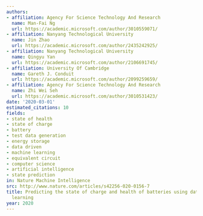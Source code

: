 ```yaml
---
authors:
- affiliation: Agency For Science Technology And Research
  name: Man-Fai Ng
  url: https://academic.microsoft.com/author/3010559071/
- affiliation: Nanyang Technological University
  name: Jin Zhao
  url: https://academic.microsoft.com/author/2435242925/
- affiliation: Nanyang Technological University
  name: Qingyu Yan
  url: https://academic.microsoft.com/author/2106691745/
- affiliation: University Of Cambridge
  name: Gareth J. Conduit
  url: https://academic.microsoft.com/author/2099259659/
- affiliation: Agency For Science Technology And Research
  name: Zhi Wei Seh
  url: https://academic.microsoft.com/author/3010531423/
date: '2020-03-01'
estimated_citations: 10
fields:
- state of health
- state of charge
- battery
- test data generation
- energy storage
- data driven
- machine learning
- equivalent circuit
- computer science
- artificial intelligence
- state prediction
in: Nature Machine Intelligence
src: http://www.nature.com/articles/s42256-020-0156-7
title: Predicting the state of charge and health of batteries using data-driven machine
  learning
year: 2020
---
```

